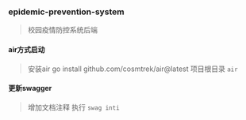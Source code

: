 ### epidemic-prevention-system
> 校园疫情防控系统后端

#### air方式启动
>  安装air go install github.com/cosmtrek/air@latest
>  项目根目录 ```air```

#### 更新swagger
>  增加文档注释
> 执行 ```swag inti```